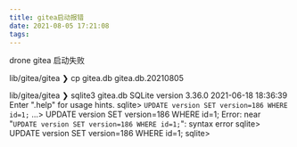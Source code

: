```yaml
---
title: gitea启动报错
date: 2021-08-05 17:21:08
tags:
---
```


drone gitea 启动失败



lib/gitea/gitea
❯ cp gitea.db gitea.db.20210805
<!--more-->

lib/gitea/gitea
❯ sqlite3 gitea.db
SQLite version 3.36.0 2021-06-18 18:36:39
Enter ".help" for usage hints.
sqlite>  `UPDATE version SET version=186 WHERE id=1;`
   ...> UPDATE version SET version=186 WHERE id=1;
Error: near "`UPDATE version SET version=186 WHERE id=1;`": syntax error
sqlite> UPDATE version SET version=186 WHERE id=1;
sqlite>

